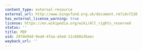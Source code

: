 ```yaml
---
content_type: external-resource
external_url: http://www.kingsfund.org.uk/document.rm?id=7210
has_external_license_warning: true
license: https://en.wikipedia.org/wiki/All_rights_reserved
status: ''
title: PDF
uid: 297de94d-9ea8-4faa-a5ed-11c680a3baec
wayback_url: ''
---
```

